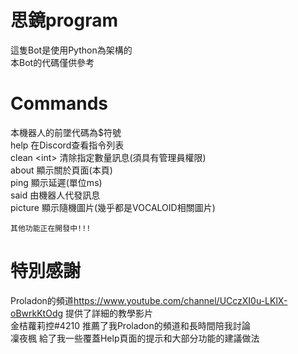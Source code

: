 # 思鏡program
  這隻Bot是使用Python為架構的<br>
  本Bot的代碼僅供參考<br>

# Commands
  本機器人的前墜代碼為$符號<br>
  help 在Discord查看指令列表<br>
  clean &lt;int&gt; 清除指定數量訊息(須具有管理員權限)<br>
  about 顯示關於頁面(本頁)<br>
  ping 顯示延遲(單位ms)<br>
  said 由機器人代發訊息<br>
  picture 顯示隨機圖片(幾乎都是VOCALOID相關圖片)<br>
	
	其他功能正在開發中!!!

# 特別感謝
  Proladon的頻道<https://www.youtube.com/channel/UCczXI0u-LKlX-oBwrkKtOdg> 提供了詳細的教學影片<br>
  金桔蘿莉控#4210 推薦了我Proladon的頻道和長時間陪我討論<br>
  凜夜楓 給了我一些覆蓋Help頁面的提示和大部分功能的建議做法<br>
